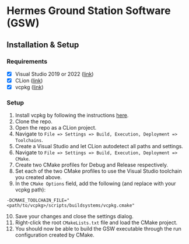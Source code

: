 # Hermes Ground Station Software (GSW)

## Installation & Setup

### Requirements

- [x] Visual Studio 2019 or 2022 ([link](https://visualstudio.microsoft.com/downloads/))
- [x] CLion ([link](https://www.jetbrains.com/clion/))
- [x] vcpkg ([link](https://github.com/microsoft/vcpkg))

### Setup

1. Install vcpkg by following the instructions [here](https://github.com/microsoft/vcpkg#quick-start-windows).
2. Clone the repo.
3. Open the repo as a CLion project.
4. Navigate to `File => Settings => Build, Execution, Deployment => Toolchains`.
5. Create a Visual Studio and let CLion autodetect all paths and settings.
6. Navigate to `File => Settings => Build, Execution, Deployment => CMake`.
7. Create two CMake profiles for Debug and Release respectively.
8. Set each of the two CMake profiles to use the Visual Studio toolchain you created above.
9. In the `CMake Options` field, add the following (and replace with your vcpkg path):
```
-DCMAKE_TOOLCHAIN_FILE="<path/to/vcpkg>/scripts/buildsystems/vcpkg.cmake"
```
10. Save your changes and close the settings dialog.
11. Right-click the root `CMakeLists.txt` file and load the CMake project.
12. You should now be able to build the GSW executable through the run configuration created by CMake.